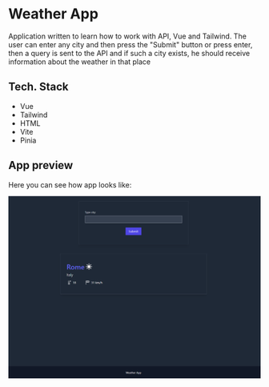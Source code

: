 # Weather App

<p>Application written to learn how to work with API, Vue and Tailwind. The user can enter any city and then press the "Submit" button or press enter, then a query is sent to the API and  if such a city exists, he should receive  information about the weather in that place</p>

## Tech. Stack

<ul>
    <li>Vue</li>
    <li>Tailwind</li>
    <li>HTML</li>
    <li>Vite</li>
    <li>Pinia</li>
</ul>

## App preview

<p>Here you can see how app looks like:</p>
<img src="./App-view.PNG">

